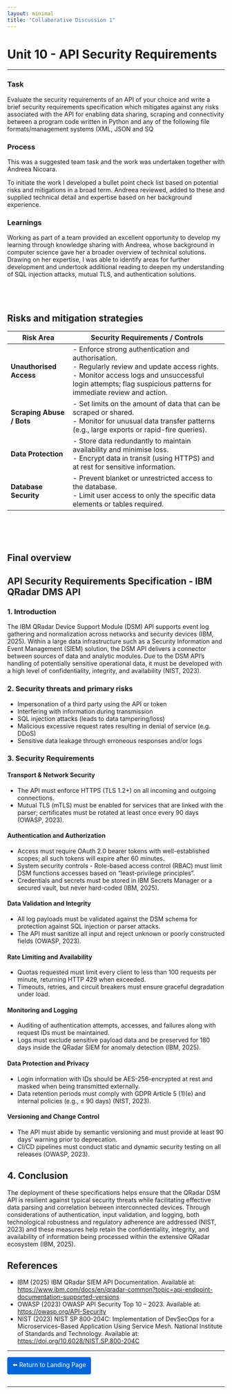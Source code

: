 ```yaml
---
layout: minimal
title: "Collaborative Discussion 1"
---
```



#  Unit 10 - API Security Requirements

---

### Task

Evaluate the security requirements of an API of your choice and write a brief security requirements specification which mitigates against any risks associated with the API for enabling data sharing, scraping and connectivity between a program code written in Python and any of the following file formats/management systems (XML, JSON and SQ


### Process

This was a suggested team task and the work was undertaken together with Andreea Nicoara. 

To initiate the work I developed a bullet point check list based on potential risks and mitigations in a broad term.  Andreea reviewed, added to these and supplied technical detail and expertise based on her background experience.  

### Learnings

Working as part of a team provided an excellent opportunity to develop my learning through knowledge sharing with Andreea, whose background in computer science gave her a broader overview of technical solutions. Drawing on her expertise, I was able to identify areas for further development and undertook additional reading to deepen my understanding of SQL injection attacks, mutual TLS, and authentication solutions. <br><br> <br><br>



## Risks and mitigation strategies

| **Risk Area** | **Security Requirements / Controls** |
|----------------|--------------------------------------|
| **Unauthorised Access** | - Enforce strong authentication and authorisation.<br>- Regularly review and update access rights.<br>- Monitor access logs and unsuccessful login attempts; flag suspicious patterns for immediate review and action. |
| **Scraping Abuse / Bots** | - Set limits on the amount of data that can be scraped or shared.<br>- Monitor for unusual data transfer patterns (e.g., large exports or rapid-fire queries). |
| **Data Protection** | - Store data redundantly to maintain availability and minimise loss.<br>- Encrypt data in transit (using HTTPS) and at rest for sensitive information. |
| **Database Security** | - Prevent blanket or unrestricted access to the database.<br>- Limit user access to only the specific data elements or tables required. |

<br><br><br>

## Final overview

## API Security Requirements Specification - IBM QRadar DMS API

### 1. Introduction
The IBM QRadar Device Support Module (DSM) API supports event log gathering and normalization across networks and security devices (IBM, 2025). Within a large data infrastructure such as a Security Information and Event Management (SIEM) solution, the DSM API delivers a connector between sources of data and analytic modules. Due to the DSM API’s handling of potentially sensitive operational data, it must be developed with a high level of confidentiality, integrity, and availability (NIST, 2023).

### 2. Security threats and primary risks
- Impersonation of a third party using the API or token  
- Interfering with information during transmission  
- SQL injection attacks (leads to data tampering/loss)  
- Malicious excessive request rates resulting in denial of service (e.g. DDoS)  
- Sensitive data leakage through erroneous responses and/or logs  

### 3. Security Requirements

#### Transport & Network Security
- The API must enforce HTTPS (TLS 1.2+) on all incoming and outgoing connections.  
- Mutual TLS (mTLS) must be enabled for services that are linked with the parser; certificates must be rotated at least once every 90 days (OWASP, 2023).

#### Authentication and Authorization
- Access must require OAuth 2.0 bearer tokens with well-established scopes; all such tokens will expire after 60 minutes.  
- System security controls - Role-based access control (RBAC) must limit DSM functions accesses based on “least-privilege principles”.  
- Credentials and secrets must be stored in IBM Secrets Manager or a secured vault, but never hard-coded (IBM, 2025).

#### Data Validation and Integrity
- All log payloads must be validated against the DSM schema for protection against SQL injection or parser attacks.  
- The API must sanitize all input and reject unknown or poorly constructed fields (OWASP, 2023).

#### Rate Limiting and Availability
- Quotas requested must limit every client to less than 100 requests per minute, returning HTTP 429 when exceeded.  
- Timeouts, retries, and circuit breakers must ensure graceful degradation under load.

#### Monitoring and Logging
- Auditing of authentication attempts, accesses, and failures along with request IDs must be maintained.  
- Logs must exclude sensitive payload data and be preserved for 180 days inside the QRadar SIEM for anomaly detection (IBM, 2025).

#### Data Protection and Privacy
- Login information with IDs should be AES-256-encrypted at rest and masked when being transmitted externally.  
- Data retention periods must comply with GDPR Article 5 (1)(e) and internal policies (e.g., ≤ 90 days) (NIST, 2023).

#### Versioning and Change Control
- The API must abide by semantic versioning and must provide at least 90 days’ warning prior to deprecation.  
- CI/CD pipelines must conduct static and dynamic security testing on all releases (OWASP, 2023).

## 4. Conclusion
The deployment of these specifications helps ensure that the QRadar DSM API is resilient against typical security threats while facilitating effective data parsing and correlation between interconnected devices. Through considerations of authentication, input validation, and logging, both technological robustness and regulatory adherence are addressed (NIST, 2023) and these measures help retain the confidentiality, integrity, and availability of information being processed within the extensive QRadar ecosystem (IBM, 2025).

## References
- IBM (2025) IBM QRadar SIEM API Documentation. Available at: https://www.ibm.com/docs/en/qradar-common?topic=api-endpoint-documentation-supported-versions  
- OWASP (2023) OWASP API Security Top 10 – 2023. Available at: https://owasp.org/API-Security  
- NIST (2023) NIST SP 800-204C: Implementation of DevSecOps for a Microservices-Based Application Using Service Mesh. National Institute of Standards and Technology. Available at: https://doi.org/10.6028/NIST.SP.800-204C


<hr>

<a href="https://sjackson-ds25.github.io/DecipheringBigData/Landing%20page.html" style="display:inline-block; padding:8px 12px; background-color:#0366d6; color:white; text-decoration:none; border-radius:4px; margin-bottom:1em;">⬅️ Return to Landing Page</a>

<hr>


